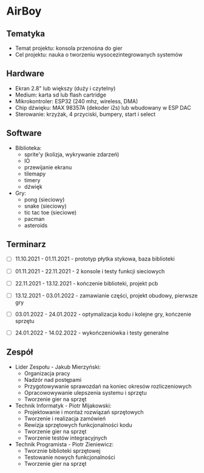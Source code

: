 # AirBoy


## Tematyka

 - Temat projektu: konsola przenośna do gier
 - Cel projektu: nauka o tworzeniu wysocezintegrowanych systemów


<!--## Budżet-->

<!--| Nazwa | Cena jednostkowa | Ilość | Cena |-->
<!--| ----- | ---------------- | ----- | ---- |-->
<!--| ESP32 | 30 zł | 2 | 60 zł | -->
<!--| Ekran TFT | 70 zł | 2 | 140 zł |-->
<!--| TP4056 | 7 zł | 2 | 14 zł |-->
<!--| Przetwornica | 5 zł | 2 | 10 zł |-->
<!--| Ogniwa LiPo | 30 zł | 2 | 60 zł |-->
<!--| Max 98357A | 5 zł | 2 | 10 zł |-->
<!--| Złącze pinowe | 2 zł | 2 | 4 zł |-->
<!--| PCB | 10 zł | 2 | 20 zł |-->
<!--| | | Suma | 318 zł |-->

## Hardware

 - Ekran 2.8" lub większy (duży i czytelny)
 - Medium: karta sd lub flash cartridge
 - Mikrokontroler: ESP32 (240 mhz, wireless, DMA)
 - Chip dźwięku: MAX 98357A (dekoder i2s) lub wbudowany w ESP DAC
 - Sterowanie: krzyżak, 4 przyciski, bumpery, start i select


## Software

 - Biblioteka: 
	 - sprite'y (kolizja, wykrywanie zdarzeń)
	 - IO
	 - przewijanie ekranu
	 - tilemapy
	 - timery
	 - dźwięk
 - Gry: 
	 - pong (sieciowy)
	 - snake (sieciowy)
	 - tic tac toe (sieciowe)
	 - pacman
	 - asteroids


## Terminarz

 - [ ] 11.10.2021 - 01.11.2021 - prototyp płytka stykowa, baza biblioteki
 - [ ] 01.11.2021 - 22.11.2021 - 2 konsole i testy funkcji sieciowych
 - [ ] 22.11.2021 - 13.12.2021 - kończenie biblioteki, projekt pcb
 - [ ] 13.12.2021 - 03.01.2022 - zamawianie części, projekt obudowy, pierwsze gry
 - [ ] 03.01.2022 - 24.01.2022 - optymalizacja kodu i kolejne gry, kończenie sprzętu
 - [ ] 24.01.2022 - 14.02.2022 - wykończeniówka i testy generalne


## Zespół

 - Lider Zespołu - Jakub Mierzyński:
	- Organizacja pracy
	- Nadzór nad postępami
	- Przygotowywanie sprawozdań na koniec okresów rozliczeniowych
	- Opracowowywanie ulepszenia systemu i sprzętu
	- Tworzenie gier na sprzęt
 - Technik Informatyk - Piotr Mijakowski:
	- Projektowanie i montaż rozwiązań sprzętowych
	- Tworzenie i realizacja zamówień
	- Rewizja sprzętowych funkcjonalności kodu
	- Tworzenie gier na sprzęt
	- Tworzenie testów integracyjnych
 - Technik Programista - Piotr Zieniewicz:
	- Tworznie biblioteki sprzętowej
	- Testowanie nowych funkcjonalności
	- Tworzenie gier na sprzęt

